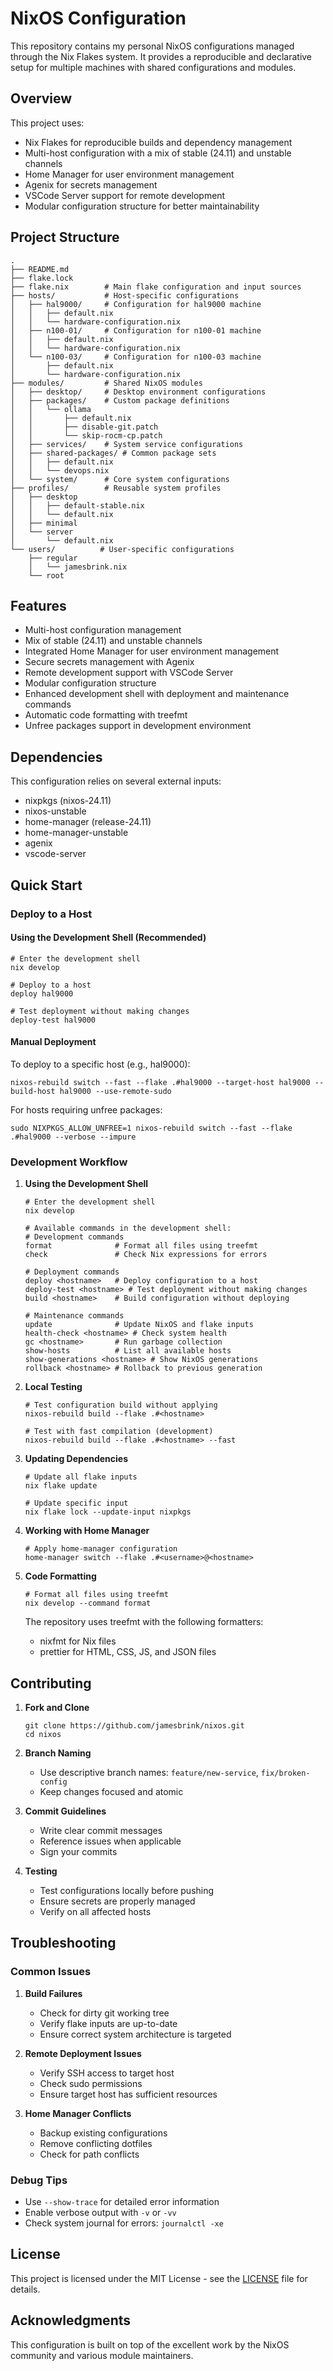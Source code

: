 # NixOS Configuration

This repository contains my personal NixOS configurations managed through the Nix Flakes system. It provides a reproducible and declarative setup for multiple machines with shared configurations and modules.

## Overview

This project uses:
- Nix Flakes for reproducible builds and dependency management
- Multi-host configuration with a mix of stable (24.11) and unstable channels
- Home Manager for user environment management
- Agenix for secrets management
- VSCode Server support for remote development
- Modular configuration structure for better maintainability

## Project Structure

```
.
├── README.md
├── flake.lock
├── flake.nix        # Main flake configuration and input sources
├── hosts/           # Host-specific configurations
│   ├── hal9000/     # Configuration for hal9000 machine
│   │   ├── default.nix
│   │   └── hardware-configuration.nix
│   ├── n100-01/     # Configuration for n100-01 machine
│   │   ├── default.nix
│   │   └── hardware-configuration.nix
│   └── n100-03/     # Configuration for n100-03 machine
│       ├── default.nix
│       └── hardware-configuration.nix
├── modules/         # Shared NixOS modules
│   ├── desktop/     # Desktop environment configurations
│   ├── packages/    # Custom package definitions
│   │   └── ollama
│   │       ├── default.nix
│   │       ├── disable-git.patch
│   │       └── skip-rocm-cp.patch
│   ├── services/    # System service configurations
│   ├── shared-packages/ # Common package sets
│   │   ├── default.nix
│   │   └── devops.nix
│   └── system/      # Core system configurations
├── profiles/        # Reusable system profiles
│   ├── desktop
│   │   ├── default-stable.nix
│   │   └── default.nix
│   ├── minimal
│   └── server
│       └── default.nix
└── users/          # User-specific configurations
    ├── regular
    │   └── jamesbrink.nix
    └── root
```

## Features

- Multi-host configuration management
- Mix of stable (24.11) and unstable channels
- Integrated Home Manager for user environment management
- Secure secrets management with Agenix
- Remote development support with VSCode Server
- Modular configuration structure
- Enhanced development shell with deployment and maintenance commands
- Automatic code formatting with treefmt
- Unfree packages support in development environment

## Dependencies

This configuration relies on several external inputs:
- nixpkgs (nixos-24.11)
- nixos-unstable
- home-manager (release-24.11)
- home-manager-unstable
- agenix
- vscode-server

## Quick Start

### Deploy to a Host

#### Using the Development Shell (Recommended)

```shell
# Enter the development shell
nix develop

# Deploy to a host
deploy hal9000

# Test deployment without making changes
deploy-test hal9000
```

#### Manual Deployment

To deploy to a specific host (e.g., hal9000):

```shell
nixos-rebuild switch --fast --flake .#hal9000 --target-host hal9000 --build-host hal9000 --use-remote-sudo
```

For hosts requiring unfree packages:

```shell
sudo NIXPKGS_ALLOW_UNFREE=1 nixos-rebuild switch --fast --flake .#hal9000 --verbose --impure
```

### Development Workflow

1. **Using the Development Shell**
   ```shell
   # Enter the development shell
   nix develop
   
   # Available commands in the development shell:
   # Development commands
   format              # Format all files using treefmt
   check               # Check Nix expressions for errors
   
   # Deployment commands
   deploy <hostname>   # Deploy configuration to a host
   deploy-test <hostname> # Test deployment without making changes
   build <hostname>    # Build configuration without deploying
   
   # Maintenance commands
   update              # Update NixOS and flake inputs
   health-check <hostname> # Check system health
   gc <hostname>       # Run garbage collection
   show-hosts          # List all available hosts
   show-generations <hostname> # Show NixOS generations
   rollback <hostname> # Rollback to previous generation
   ```

2. **Local Testing**
   ```shell
   # Test configuration build without applying
   nixos-rebuild build --flake .#<hostname>
   
   # Test with fast compilation (development)
   nixos-rebuild build --flake .#<hostname> --fast
   ```

3. **Updating Dependencies**
   ```shell
   # Update all flake inputs
   nix flake update
   
   # Update specific input
   nix flake lock --update-input nixpkgs
   ```

4. **Working with Home Manager**
   ```shell
   # Apply home-manager configuration
   home-manager switch --flake .#<username>@<hostname>
   ```

5. **Code Formatting**
   ```shell
   # Format all files using treefmt
   nix develop --command format
   ```
   
   The repository uses treefmt with the following formatters:
   - nixfmt for Nix files
   - prettier for HTML, CSS, JS, and JSON files

## Contributing

1. **Fork and Clone**
   ```shell
   git clone https://github.com/jamesbrink/nixos.git
   cd nixos
   ```

2. **Branch Naming**
   - Use descriptive branch names: `feature/new-service`, `fix/broken-config`
   - Keep changes focused and atomic

3. **Commit Guidelines**
   - Write clear commit messages
   - Reference issues when applicable
   - Sign your commits

4. **Testing**
   - Test configurations locally before pushing
   - Ensure secrets are properly managed
   - Verify on all affected hosts

## Troubleshooting

### Common Issues

1. **Build Failures**
   - Check for dirty git working tree
   - Verify flake inputs are up-to-date
   - Ensure correct system architecture is targeted

2. **Remote Deployment Issues**
   - Verify SSH access to target host
   - Check sudo permissions
   - Ensure target host has sufficient resources

3. **Home Manager Conflicts**
   - Backup existing configurations
   - Remove conflicting dotfiles
   - Check for path conflicts

### Debug Tips

- Use `--show-trace` for detailed error information
- Enable verbose output with `-v` or `-vv`
- Check system journal for errors: `journalctl -xe`

## License

This project is licensed under the MIT License - see the [LICENSE](LICENSE) file for details.

## Acknowledgments

This configuration is built on top of the excellent work by the NixOS community and various module maintainers.
